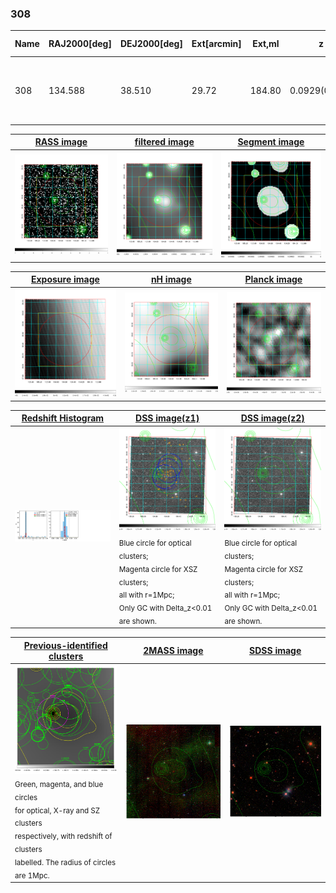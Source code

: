<div STYLE="page-break-after: always;"></div>

### 308

|Name|RAJ2000[deg]|DEJ2000[deg] |Ext[arcmin]| Ext,ml | z | z_src| C|GC(XSZ,Delta_z<0.01)| GC(OPT,Delta_z<0.01)|GC| R_sig[arcmin] | R500[arcmin] | R500[Mpc]| CRsig[c/s] | CR500[c/s] |L500[1E44 erg/s]|F500[1E-12 erg/s/cm^2]| M500[1E14 Msun]|Tx[keV]|Cnt_sig|Beta|Rc[arcmin]|Comment|Alias|
|---|---|---|---|---|---|------|---|--------|---------|----------|---|---|---|---|---|---|---|---|---|---|---|---|---|---|
|308| 134.588| 38.510| 29.72| 184.80| 0.0929(0.005)| z1, z_opt| S| -| A, N, RM, W| A, C, F20, N, SPI, W| 23.712| 8.933| 0.926| 0.298(0.104)| 0.270(0.095)| 1.120(0.431)| 5.169(1.988)| 2.47(0.47)| 3.85(0.47)| 226.7| 0.690(-0.128+0.186)| 10.708(-3.095+3.653)| -| t638|

|[RASS image](../image/308/308_img.pdf)|[filtered image](../image/308/308_fil.pdf)|[Segment image](../image/308/308_seg.pdf)|
|-------------------|--------------------|-------------------|
| <img src="../image/308/308_img.png" width="300">  | <img src="../image/308/308_fil.png" width="300">   | <img src="../image/308/308_seg.png" width="300">  |

|[Exposure image](../image/308/308_mex.pdf)| [nH image](../image/308/308_nh.pdf)| [Planck image](../image/308/308_p.pdf)|
|-------------------|--------------------|-------------------|
|<img src="../image/308/308_mex.png" width="300">   | <img src="../image/308/308_nh.png" width="300">    | <img src="../image/308/308_p.png" width="300"> |

|[Redshift Histogram](../image/308/308_zg.pdf) | [DSS image(z1)](../image/308/308_dss_z1.pdf)      |  [DSS image(z2)](../image/308/308_dss_z2.pdf)    |
|-------------------|--------------------|-------------------|
|<img src="../image/308/308_zg.png" width="300"> |<img src="../image/308/308_dss_z1.png" width="300"> <sub><br>Blue circle for optical clusters; <br>Magenta circle for XSZ clusters; <br>all with r=1Mpc; <br>Only GC with Delta_z<0.01 are shown. </sub>| <img src="../image/308/308_dss_z2.png" width="300"><sub><br>Blue circle for optical clusters; <br>Magenta circle for XSZ clusters; <br>all with r=1Mpc; <br>Only GC with Delta_z<0.01 are shown. </sub> |

|[Previous-identified clusters](../image/308/308_gc.pdf) | [2MASS image](../image/308/308_2mass.pdf)      |[SDSS image](../image/308/308_sdss.pdf)   |
|-------------------|-------------------|-------------------|
|<img src=../image/308/308_gc.png width="300"> <br><sub>Green, magenta, and blue circles <br>for optical, X-ray and SZ clusters <br>respectively, with redshift of clusters <br>labelled. The radius of circles <br>are 1Mpc.</sub>|<img src="../image/308/308_2mass.png" width="300">  | <img src="../image/308/308_sdss.png" width="300">  |




